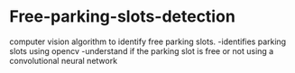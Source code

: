# Free-parking-slots-detection
computer vision algorithm to identify free parking slots.
-identifies parking slots using opencv 
-understand if the parking slot is free or not using a convolutional neural network
